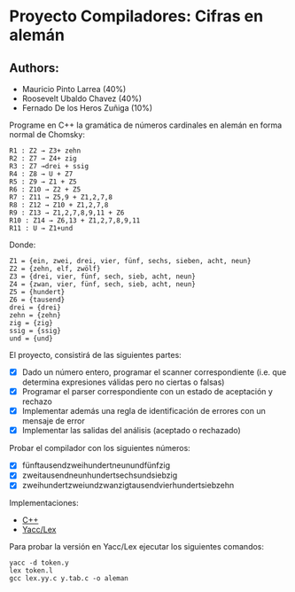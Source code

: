 # Proyecto Compiladores: Cifras en alemán

## Authors:
- Mauricio Pinto Larrea (40%)
- Roosevelt Ubaldo Chavez (40%)
- Fernado De los Heros Zuñiga (10%)

Programe en C++ la gramática de números cardinales en alemán en forma normal de Chomsky:
```
R1 : Z2 → Z3+ zehn
R2 : Z7 → Z4+ zig
R3 : Z7 →drei + ssig
R4 : Z8 → U + Z7
R5 : Z9 → Z1 + Z5
R6 : Z10 → Z2 + Z5
R7 : Z11 → Z5,9 + Z1,2,7,8
R8 : Z12 → Z10 + Z1,2,7,8
R9 : Z13 → Z1,2,7,8,9,11 + Z6
R10 : Z14 → Z6,13 + Z1,2,7,8,9,11
R11 : U → Z1+und
```

Donde:

```
Z1 = {ein, zwei, drei, vier, fünf, sechs, sieben, acht, neun}
Z2 = {zehn, elf, zwölf}
Z3 = {drei, vier, fünf, sech, sieb, acht, neun}
Z4 = {zwan, vier, fünf, sech, sieb, acht, neun}
Z5 = {hundert}
Z6 = {tausend}
drei = {drei}
zehn = {zehn}
zig = {zig}
ssig = {ssig}
und = {und}
```

El proyecto, consistirá de las siguientes partes:

- [x] Dado un número entero, programar el scanner correspondiente (i.e. que determina expresiones válidas pero no ciertas o falsas)
- [x] Programar el parser correspondiente con un estado de aceptación y rechazo
- [x] Implementar además una regla de identificación de errores con un mensaje de error
- [x] Implementar las salidas del análisis (aceptado o rechazado) 

Probar el compilador con los siguientes números:

- [x] fünftausendzweihundertneunundfünfzig
- [x] zweitausendneunhundertsechsundsiebzig
- [x] zweihundertzweiundzwanzigtausendvierhundertsiebzehn

Implementaciones:
- [C++](/C++)
- [Yacc/Lex](/Yacc-Lex)

Para probar la versión en Yacc/Lex ejecutar los siguientes comandos:
```
yacc -d token.y
lex token.l
gcc lex.yy.c y.tab.c -o aleman
```
